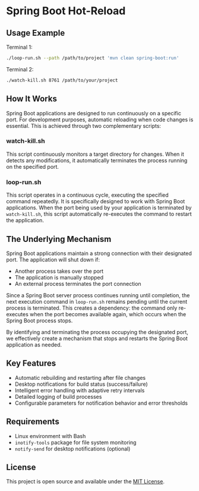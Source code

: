 # Spring Boot Hot-Reload

## Usage Example

Terminal 1:
```bash
./loop-run.sh --path /path/to/project 'mvn clean spring-boot:run'
```

Terminal 2:
```bash
./watch-kill.sh 8761 /path/to/your/project
```

## How It Works

Spring Boot applications are designed to run continuously on a specific port. For development purposes, automatic reloading when code changes is essential. This is achieved through two complementary scripts:

### **watch-kill.sh**

This script continuously monitors a target directory for changes. When it detects any modifications, it automatically terminates the process running on the specified port.

### **loop-run.sh**

This script operates in a continuous cycle, executing the specified command repeatedly. It is specifically designed to work with Spring Boot applications. When the port being used by your application is terminated by `watch-kill.sh`, this script automatically re-executes the command to restart the application.

## The Underlying Mechanism

Spring Boot applications maintain a strong connection with their designated port. The application will shut down if:
- Another process takes over the port
- The application is manually stopped
- An external process terminates the port connection

Since a Spring Boot server process continues running until completion, the next execution command in `loop-run.sh` remains pending until the current process is terminated. This creates a dependency: the command only re-executes when the port becomes available again, which occurs when the Spring Boot process stops.

By identifying and terminating the process occupying the designated port, we effectively create a mechanism that stops and restarts the Spring Boot application as needed.

## Key Features

- Automatic rebuilding and restarting after file changes
- Desktop notifications for build status (success/failure)
- Intelligent error handling with adaptive retry intervals
- Detailed logging of build processes
- Configurable parameters for notification behavior and error thresholds

## Requirements

- Linux environment with Bash
- `inotify-tools` package for file system monitoring
- `notify-send` for desktop notifications (optional)

## License

This project is open source and available under the [MIT License](LICENSE).

